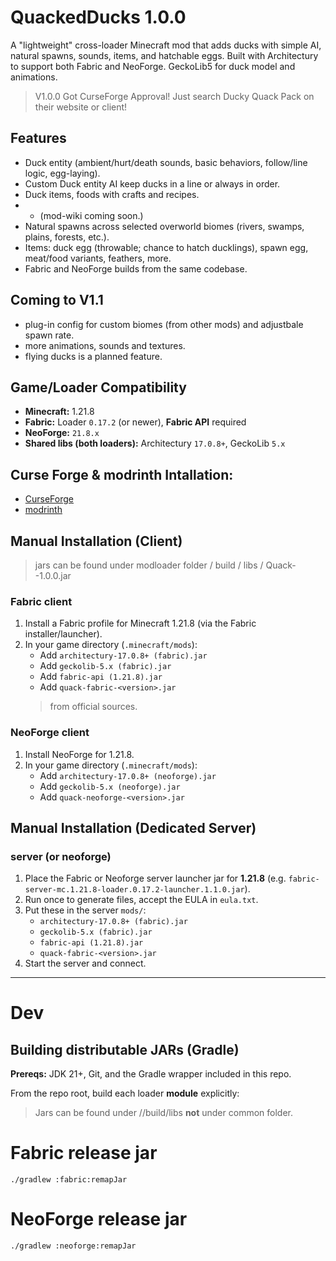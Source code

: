 # QuackedDucks 1.0.0

A "lightweight" cross-loader Minecraft mod that adds ducks with simple AI, natural spawns, sounds, items, and hatchable eggs. Built with Architectury to support both Fabric and NeoForge. GeckoLib5 for duck model and animations.
>V1.0.0 Got CurseForge Approval! Just search Ducky Quack Pack on their website or client!
## Features
- Duck entity (ambient/hurt/death sounds, basic behaviors, follow/line logic, egg-laying).
- Custom Duck entity AI keep ducks in a line or always in order.
- Duck items, foods with crafts and recipes.
- - (mod-wiki coming soon.)
- Natural spawns across selected overworld biomes (rivers, swamps, plains, forests, etc.).
- Items: duck egg (throwable; chance to hatch ducklings), spawn egg, meat/food variants, feathers, more.
- Fabric and NeoForge builds from the same codebase.
## Coming to V1.1
- plug-in config for custom biomes (from other mods) and adjustbale spawn rate.
- more animations, sounds and textures.
- flying ducks is a planned feature.
## Game/Loader Compatibility
- **Minecraft:** 1.21.8
- **Fabric:** Loader `0.17.2` (or newer), **Fabric API** required
- **NeoForge:** `21.8.x`
- **Shared libs (both loaders):** Architectury `17.0.8+`, GeckoLib `5.x`
## Curse Forge & modrinth Intallation:
- [CurseForge](https://www.curseforge.com/minecraft/mc-mods/ducky-quack-pack)
- [modrinth](https://modrinth.com/mod/ducky-quack-pack)
## Manual Installation (Client)
> jars can be found under modloader folder / build / libs / Quack-<modloader>-1.0.0.jar
### Fabric client
1. Install a Fabric profile for Minecraft 1.21.8 (via the Fabric installer/launcher).
2. In your game directory (`.minecraft/mods`):
   - Add `architectury-17.0.8+ (fabric).jar`
   - Add `geckolib-5.x (fabric).jar`
   - Add `fabric-api (1.21.8).jar`
   - Add `quack-fabric-<version>.jar`
   > from official sources.

### NeoForge client
1. Install NeoForge for 1.21.8.
2. In your game directory (`.minecraft/mods`):
   - Add `architectury-17.0.8+ (neoforge).jar`
   - Add `geckolib-5.x (neoforge).jar`
   - Add `quack-neoforge-<version>.jar`

## Manual Installation (Dedicated Server)

### server (or neoforge)
1. Place the Fabric or Neoforge server launcher jar for **1.21.8** (e.g. `fabric-server-mc.1.21.8-loader.0.17.2-launcher.1.1.0.jar`).
2. Run once to generate files, accept the EULA in `eula.txt`.
3. Put these in the server `mods/`:
   - `architectury-17.0.8+ (fabric).jar`
   - `geckolib-5.x (fabric).jar`
   - `fabric-api (1.21.8).jar`
   - `quack-fabric-<version>.jar`
4. Start the server and connect.
---
# Dev
## Building distributable JARs (Gradle)

**Prereqs:** JDK 21+, Git, and the Gradle wrapper included in this repo.

From the repo root, build each loader **module** explicitly:
> Jars can be found under /<modloader>/build/libs **not** under common folder.

# Fabric release jar
`./gradlew :fabric:remapJar`

# NeoForge release jar
`./gradlew :neoforge:remapJar`